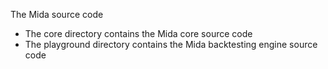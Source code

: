 The Mida source code

- The core directory contains the Mida core source code
- The playground directory contains the Mida backtesting engine source code
